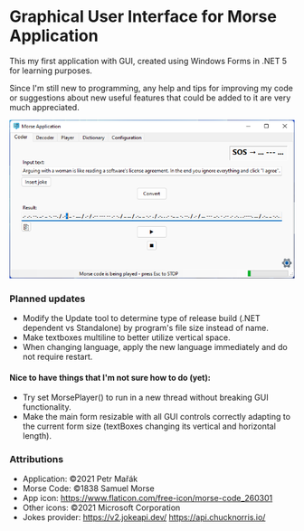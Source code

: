 # Graphical User Interface for Morse Application
This my first application with GUI, created using Windows Forms in .NET 5 for learning purposes.

Since I'm still new to programming, any help and tips for improving my code or suggestions about new useful features that could be added to it are very much appreciated.

![Morseapp main window](Morseapp.png)

### Planned updates
- Modify the Update tool to determine type of release build (.NET dependent vs Standalone) by program's file size instead of name.
- Make textboxes multiline to better utilize vertical space.
- When changing language, apply the new language immediately and do not require restart.
#### Nice to have things that I'm not sure how to do (yet):
- Try set MorsePlayer() to run in a new thread without breaking GUI functionality.
- Make the main form resizable with all GUI controls correctly adapting to the current form size (textBoxes changing its vertical and horizontal length).

### Attributions

- Application: ©2021 Petr Mařák
- Morse Code: ©1838 Samuel Morse
- App icon: https://www.flaticon.com/free-icon/morse-code_260301
- Other icons: ©2021 Microsoft Corporation
- Jokes provider: https://v2.jokeapi.dev/
                  https://api.chucknorris.io/
